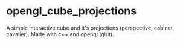# opengl_cube_projections
A simple interactive cube and it's projections (perspective, cabinet, cavalier). Made with c++ and opengl (glut).
